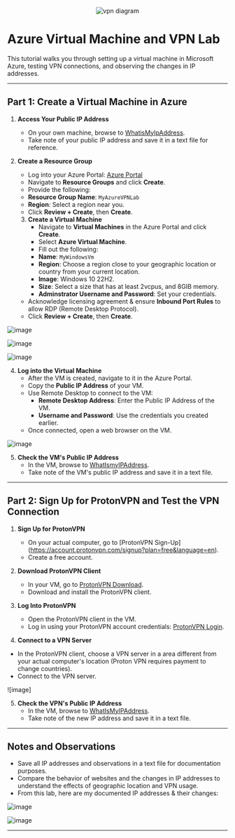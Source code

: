 <p align="center">
<img src="https://i.imgur.com/r8S0B8F.png" alt="vpn diagram"/>
</p>

# Azure Virtual Machine and VPN Lab

This tutorial walks you through setting up a virtual machine in Microsoft Azure, testing VPN connections, and observing the changes in IP addresses. 

---

## Part 1: Create a Virtual Machine in Azure

1. **Access Your Public IP Address**
   - On your own machine, browse to [WhatisMyIpAddress](https://whatismyipaddress.com/).
   - Take note of your public IP address and save it in a text file for reference.

2. **Create a Resource Group**
   - Log into your Azure Portal: [Azure Portal](https://portal.azure.com/)
   - Navigate to **Resource Groups** and click **Create**.
   - Provide the following:
   - **Resource Group Name**: `MyAzureVPNLab`
   - **Region**: Select a region near you.
   - Click **Review + Create**, then **Create**.

   3. **Create a Virtual Machine**
      - Navigate to **Virtual Machines** in the Azure Portal and click **Create**.
      - Select **Azure Virtual Machine**.
      - Fill out the following:
      - **Name**: `MyWindowsVm`
      - **Region**: Choose a region close to your geographic location or country from your current location.
      - **Image**: Windows 10 22H2.
      - **Size**: Select a size that has at least 2vcpus, and 8GIB memory.
      - **Adminstrator Username and Password**: Set your credentials.
    - Acknowledge licensing agreement & ensure **Inbound Port Rules** to allow RDP (Remote Desktop Protocol).
     - Click **Review + Create**, then **Create**.

![image](https://github.com/Edwin387/vpn-lab/blob/main/shot%201.png?raw=true)

![image](https://github.com/Edwin387/vpn-lab/blob/main/shot%202.png?raw=true)

![image](https://github.com/Edwin387/vpn-lab/blob/main/shot%203.png?raw=true)

4. **Log into the Virtual Machine**
   - After the VM is created, navigate to it in the Azure Portal.
   - Copy the **Public IP Address** of your VM.
   - Use Remote Desktop to connect to the VM:
     - **Remote Desktop Address**: Enter the Public IP Address of the VM.
     - **Username and Password**: Use the credentials you created earlier.
    - Once connected, open a web browser on the VM.
     
![image](https://github.com/Edwin387/vpn-lab/blob/main/shot%204.png?raw=true)

5. **Check the VM's Public IP Address**
   - In the VM, browse to [WhatIsmyIPAddress](https://whatismyipaddress.com/).
   - Take note of the VM's public IP address and save it in a text file.

---

## Part 2: Sign Up for ProtonVPN and Test the VPN Connection

1. **Sign Up for ProtonVPN**
   - On your actual computer, go to [ProtonVPN Sign-Up] (https://account.protonvpn.com/signup?plan=free&language=en).
   - Create a free account.

2. **Download ProtonVPN Client**
   - In your VM, go to [ProtonVPN Download](https://protonvpn.com/download/).
   - Download and install the ProtonVPN client.

3. **Log Into ProtonVPN**
   - Open the ProtonVPN client in the VM.
   - Log in using your ProtonVPN account credentials: [ProtonVPN Login](https://account.protonvpn.com/login).

4. **Connect to a VPN Server**
  - In the ProtonVPN client, choose a VPN server in a area different from your actual computer's location (Proton VPN requires payment to change countries).
- Connect to the VPN server. 

![image] 

5. **Check the VPN's Public IP Address**
   - In the VM, browse to [WhatIsMyIPAddress](https://whatismyipaddress.com/).
   - Take note of the new IP address and save it in a text file.

---

## Notes and Observations

- Save all IP addresses and observations in a text file for documentation purposes.
- Compare the behavior of websites and the changes in IP addresses to understand the effects of geographic location and VPN usage.
- From this lab, here are my documented IP addresses & their changes:

![image](https://github.com/Edwin387/vpn-lab/blob/main/shot%206.png?raw=true)

![image](https://github.com/Edwin387/vpn-lab/blob/main/shot%207.png?raw=true)

---
